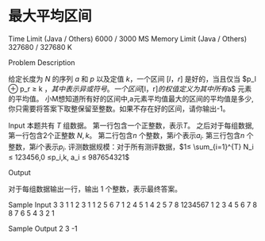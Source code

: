 # 最大平均区间
Time Limit (Java / Others)
6000 / 3000 MS
Memory Limit (Java / Others)
327680 / 327680 K

Problem Description

给定长度为 $N$ 的序列 $a$ 和 $p$ 以及定值 $k$，一个区间 $[l，r]$ 是好的，当且仅当 $p_l ⊕ p_r ≥ k $，其中表示异或符号。
一个区间$[l，r]$的权值定义为其中所有$a$ 元素的平均值。
小M想知道所有好的区间中,a元素平均值最大的区间的平均值是多少,你只需要将答案下取整保留至整数。如果不存在好的区间，请你输出-1。

Input
本题共有 $T$ 组数据。
第一行包含一个正整数，表示$T$。
之后对于每组数据,第一行包含2个正整数 $N,k$。
第二行包含$n$ 个整数，第$i$个表示$a_i$.
第三行包含$n$ 个整数，第$i$个表示$p_i$.
评测数据规模：对于所有测评数据，$1≤ \sum_{i=1}^{T} N_i ≤ 123456,0 ≤p_i,k, a_i ≤ 987654321$

Output

对于每组数据输出一行，输出  1 个整数，表示最终答案。

Sample Input
3
3 1
1 2 3
1 1 2
5 6
7 1 2 4 5
1 4 2 5 7
8 1234567
1 2 3 4 5 6 7 8
8 7 6 5 4 3 2 1

Sample Output
2
3
-1